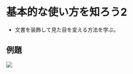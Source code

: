 # 基本的な使い方を知ろう2

- 文書を装飾して見た目を変える方法を学ぶ。

## 例題



![](/home/jun/SparkleShare/libreoffice-book/files/writer-sample1-after.png)
